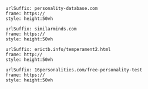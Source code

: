 
```custom-frames
urlSuffix: personality-database.com
frame: https://
style: height:50vh
```

```custom-frames
urlSuffix: similarminds.com
frame: https://
style: height:50vh
```

```custom-frames
urlSuffix: erictb.info/temperament2.html
frame: http://
style: height:50vh
```

```custom-frames
urlSuffix: 16personalities.com/free-personality-test
frame: https://
style: height:50vh
```
